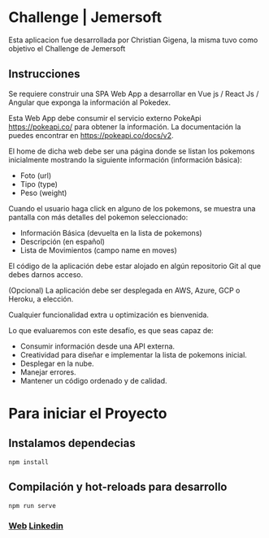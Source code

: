 # Challenge | Jemersoft
 
Esta aplicacion fue desarrollada por Christian Gigena, la misma tuvo como objetivo el Challenge de Jemersoft

## Instrucciones
Se requiere construir una SPA Web App a desarrollar en Vue js / React Js / Angular que exponga la información al Pokedex.

Esta Web App debe consumir el servicio externo PokeApi https://pokeapi.co/ para obtener la información. La documentación la puedes encontrar en https://pokeapi.co/docs/v2. 

El home de dicha web debe ser una página donde se listan los pokemons inicialmente mostrando la siguiente información (información básica):
- Foto (url)
- Tipo (type)
- Peso (weight)

Cuando el usuario haga click en alguno de los pokemons, se muestra una pantalla con más detalles del pokemon seleccionado:
- Información Básica (devuelta en la lista de pokemons)
- Descripción (en español)
- Lista de Movimientos (campo name en moves)

El código de la aplicación debe estar alojado en algún repositorio Git al que debes darnos acceso.

(Opcional) La aplicación debe ser desplegada en AWS, Azure, GCP o Heroku, a elección.

Cualquier funcionalidad extra u optimización es bienvenida. 

Lo que evaluaremos con este desafío, es que seas capaz de:
- Consumir información desde una API externa.
- Creatividad para diseñar e implementar la lista de pokemons inicial.
- Desplegar en la nube.
- Manejar errores.
- Mantener un código ordenado y de calidad.

# Para iniciar el Proyecto 

## Instalamos dependecias
```
npm install
```

## Compilación y hot-reloads para desarrollo
```
npm run serve
```

### [Web](https://jemersoft-challenge.onrender.com/#/)  [Linkedin](https://www.linkedin.com/in/gigena-christian/)
